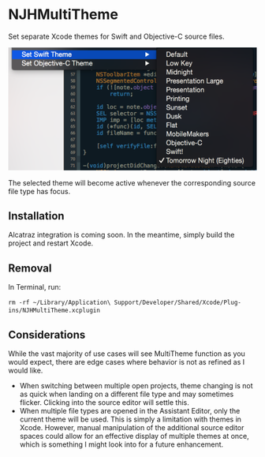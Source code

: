 # NJHMultiTheme
Set separate Xcode themes for Swift and Objective-C source files.

![](https://raw.githubusercontent.com/nathanhosselton/NJHMultiTheme/master/Screenshot.png)

The selected theme will become active whenever the corresponding source file type has focus.
## Installation
Alcatraz integration is coming soon. In the meantime, simply build the project and restart Xcode.

## Removal
In Terminal, run:
```
rm -rf ~/Library/Application\ Support/Developer/Shared/Xcode/Plug-ins/NJHMultiTheme.xcplugin
```

## Considerations
While the vast majority of use cases will see MultiTheme function as you would expect, there are edge cases where behavior is not as refined as I would like.
* When switching between multiple open projects, theme changing is not as quick when landing on a different file type and may sometimes flicker. Clicking into the source editor will settle this.
* When multiple file types are opened in the Assistant Editor, only the current theme will be used. This is simply a limitation with themes in Xcode. However, manual manipulation of the additional source editor spaces could allow for an effective display of multiple themes at once, which is something I might look into for a future enhancement.
